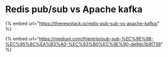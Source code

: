 # Redis pub/sub vs Apache kafka

{% embed url="https://thenewstack.io/redis-pub-sub-vs-apache-kafka/" %}

{% embed url="https://medium.com/frientrip/pub-sub-%EC%9E%98-%EC%95%8C%EA%B3%A0-%EC%93%B0%EC%9E%90-de9dc1b9f739" %}

